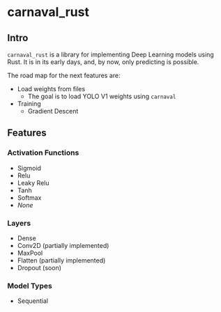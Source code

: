 # carnaval_rust

## Intro

`carnaval_rust` is a library for implementing Deep Learning models using Rust.
It is in its early days, and, by now, only predicting is possible.

The road map for the next features are:

* Load weights from files
  * The goal is to load YOLO V1 weights using `carnaval`
* Training
  * Gradient Descent

## Features

### Activation Functions

* Sigmoid
* Relu
* Leaky Relu
* Tanh
* Softmax
* *None*

### Layers

* Dense
* Conv2D (partially implemented)
* MaxPool
* Flatten (partially implemented)
* Dropout (soon)

### Model Types

* Sequential
